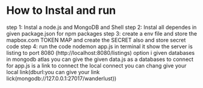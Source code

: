 # How to Instal and run
step 1: Instal a node.js and MongoDB and Shell 
step 2: Instal all dependes in given package.json for npm packages
step 3: create a env file and store the mapbox.com TOKEN  MAP and create the SECRET also and store secret code
step 4: run the code nodemon app.js in terminal it show the server is listing to port 8080
(http://localhost:8080/listings)
 option
 i given databases in mongodb atlas you can give the given data.js as a databases to connect for app.js is a link to connect the local connect you can chang give your local link(dburl:you can give your link lick(mongodb://127.0.0.1:27017/wanderlust))
